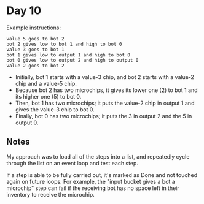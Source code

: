 # Day 10

Example instructions:

```
value 5 goes to bot 2
bot 2 gives low to bot 1 and high to bot 0
value 3 goes to bot 1
bot 1 gives low to output 1 and high to bot 0
bot 0 gives low to output 2 and high to output 0
value 2 goes to bot 2
```

- Initially, bot 1 starts with a value-3 chip, and bot 2 starts with a value-2 chip and a value-5 chip.
- Because bot 2 has two microchips, it gives its lower one (2) to bot 1 and its higher one (5) to bot 0.
- Then, bot 1 has two microchips; it puts the value-2 chip in output 1 and gives the value-3 chip to bot 0.
- Finally, bot 0 has two microchips; it puts the 3 in output 2 and the 5 in output 0.

## Notes

My approach was to load all of the steps into a list, and repeatedly cycle
through the list on an event loop and test each step.

If a step is able to be fully carried out, it's marked as Done and not touched
again on future loops. For example, the "input bucket gives a bot a microchip"
step can fail if the receiving bot has no space left in their inventory to
receive the microchip.
